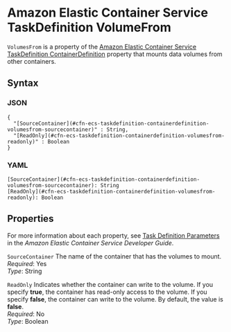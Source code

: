 # Amazon Elastic Container Service TaskDefinition VolumeFrom<a name="aws-properties-ecs-taskdefinition-containerdefinitions-volumesfrom"></a>

`VolumesFrom` is a property of the [Amazon Elastic Container Service TaskDefinition ContainerDefinition](aws-properties-ecs-taskdefinition-containerdefinitions.md) property that mounts data volumes from other containers\.

## Syntax<a name="w3ab2c21c14d902b5"></a>

### JSON<a name="aws-properties-ecs-taskdefinition-containerdefinitions-volumesfrom-syntax.json"></a>

```
{
  "[SourceContainer](#cfn-ecs-taskdefinition-containerdefinition-volumesfrom-sourcecontainer)" : String,
  "[ReadOnly](#cfn-ecs-taskdefinition-containerdefinition-volumesfrom-readonly)" : Boolean
}
```

### YAML<a name="aws-properties-ecs-taskdefinition-containerdefinitions-volumesfrom-syntax.yaml"></a>

```
[SourceContainer](#cfn-ecs-taskdefinition-containerdefinition-volumesfrom-sourcecontainer): String
[ReadOnly](#cfn-ecs-taskdefinition-containerdefinition-volumesfrom-readonly): Boolean
```

## Properties<a name="w3ab2c21c14d902b7"></a>

For more information about each property, see [Task Definition Parameters](http://docs.aws.amazon.com/AmazonECS/latest/developerguide//task_definition_parameters.html) in the *Amazon Elastic Container Service Developer Guide*\.

`SourceContainer`  <a name="cfn-ecs-taskdefinition-containerdefinition-volumesfrom-sourcecontainer"></a>
The name of the container that has the volumes to mount\.  
*Required*: Yes  
*Type*: String

`ReadOnly`  <a name="cfn-ecs-taskdefinition-containerdefinition-volumesfrom-readonly"></a>
Indicates whether the container can write to the volume\. If you specify **true**, the container has read\-only access to the volume\. If you specify **false**, the container can write to the volume\. By default, the value is **false**\.  
*Required*: No  
*Type*: Boolean